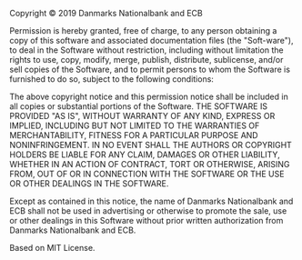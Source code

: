 Copyright © 2019 Danmarks Nationalbank and ECB

Permission is hereby granted, free of charge, to any person obtaining a copy of this software and associated documentation files (the "Soft-ware"), to deal in the Software without restriction, including without limitation the rights to use, copy, modify, merge, publish, distribute, sublicense, and/or sell copies of the Software, and to permit persons to whom the Software is furnished to do so, subject to the following conditions:

The above copyright notice and this permission notice shall be included in all copies or substantial portions of the Software.
THE SOFTWARE IS PROVIDED "AS IS", WITHOUT WARRANTY OF ANY KIND, EXPRESS OR IMPLIED, INCLUDING BUT NOT LIMITED TO THE WARRANTIES OF MERCHANTABILITY, FITNESS FOR A PARTICULAR PURPOSE AND NONINFRINGEMENT. IN NO EVENT SHALL THE AUTHORS OR COPYRIGHT HOLDERS BE LIABLE FOR ANY CLAIM, DAMAGES OR OTHER LIABILITY, WHETHER IN AN ACTION OF CONTRACT, TORT OR OTHERWISE, ARISING FROM, OUT OF OR IN CONNECTION WITH THE SOFTWARE OR THE USE OR OTHER DEALINGS IN THE SOFTWARE.

Except as contained in this notice, the name of Danmarks Nationalbank and ECB shall not be used in advertising or otherwise to promote the sale, use or other dealings in this Software without prior written authorization from Danmarks Nationalbank and ECB.

Based on MIT License. 
